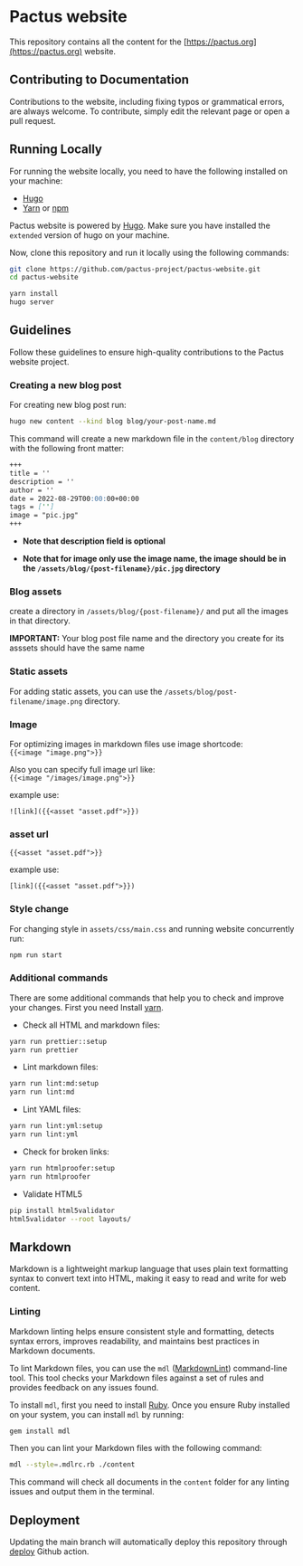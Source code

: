 # Pactus website

This repository contains all the content for the [https://pactus.org](https://pactus.org) website.

## Contributing to Documentation

Contributions to the website, including fixing typos or grammatical errors, are always welcome.
To contribute, simply edit the relevant page or open a pull request.

## Running Locally

For running the website locally, you need to have the following installed on your machine:

- [Hugo](https://gohugo.io/)
- [Yarn](https://yarnpkg.com/) or [npm](https://www.npmjs.com/)

Pactus website is powered by [Hugo](https://gohugo.io/).
Make sure you have installed the `extended` version of hugo on your machine.

Now, clone this repository and run it locally using the following commands:

```bash
git clone https://github.com/pactus-project/pactus-website.git
cd pactus-website

yarn install
hugo server
```

## Guidelines

Follow these guidelines to ensure high-quality contributions to the Pactus website project.

### Creating a new blog post

For creating new blog post run:

```bash
hugo new content --kind blog blog/your-post-name.md
```

This command will create a new markdown file in the `content/blog` directory with the following front matter:

```markdown
+++
title = ''
description = ''
author = ''
date = 2022-08-29T00:00:00+00:00
tags = ['']
image = "pic.jpg"
+++
```

- **Note that description field is optional**

- **Note that for image only use the image name, the image should be in the `/assets/blog/{post-filename}/pic.jpg` directory**

### Blog assets

create a directory in `/assets/blog/{post-filename}/` and put all the images in that directory.

**IMPORTANT:** Your blog post file name and the directory you create for its asssets should have the same name

### Static assets

For adding static assets, you can use the `/assets/blog/post-filename/image.png` directory.

### Image

For optimizing images in markdown files use image shortcode: \
`{{<image "image.png">}}` 

Also you can specify full image url like: \
`{{<image "/images/image.png">}}`

example use:

`![link]({{<asset "asset.pdf">}})`



### asset url

`{{<asset "asset.pdf">}}`

example use:

`[link]({{<asset "asset.pdf">}})`

### Style change

For changing style in `assets/css/main.css` and running website concurrently run:

```bash
npm run start
```

### Additional commands

There are some additional commands that help you to check and improve your changes.
First you need Install [yarn](https://yarnpkg.com/).

- Check all HTML and markdown files:

```bash
yarn run prettier::setup
yarn run prettier
```

- Lint markdown files:

```bash
yarn run lint:md:setup
yarn run lint:md
```

- Lint YAML files:

```bash
yarn run lint:yml:setup
yarn run lint:yml
```

- Check for broken links:

```bash
yarn run htmlproofer:setup
yarn run htmlproofer
```

- Validate HTML5

```bash
pip install html5validator
html5validator --root layouts/
```

## Markdown

Markdown is a lightweight markup language that uses plain text formatting syntax to convert text into HTML,
making it easy to read and write for web content.

### Linting

Markdown linting helps ensure consistent style and formatting, detects syntax errors, improves readability,
and maintains best practices in Markdown documents.

To lint Markdown files, you can use the `mdl` ([MarkdownLint](https://github.com/DavidAnson/markdownlint)) command-line tool.
This tool checks your Markdown files against a set of rules and provides feedback on any issues found.

To install `mdl`, first you need to install [Ruby](https://www.ruby-lang.org/en/documentation/installation/).
Once you ensure Ruby installed on your system, you can install `mdl` by running:

```sh
gem install mdl
```

Then you can lint your Markdown files with the following command:

```sh
mdl --style=.mdlrc.rb ./content
```

This command will check all documents in the `content` folder for any linting issues and output them in the terminal.

## Deployment

Updating the main branch will automatically deploy this repository through
[deploy](.github/workflows/deploy.yml) Github action.
